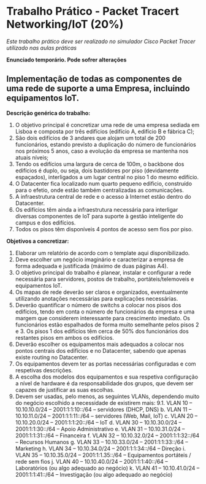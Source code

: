 # Trabalho Prático - Packet Tracert Networking/IoT (20%)

*Este trabalho prático deve ser realizado no simulador Cisco Packet Tracer utilizado nas aulas práticas*

**Enunciado temporário. Pode sofrer alterações**

## Implementação de todas as componentes de uma rede de suporte a uma Empresa, incluindo equipamentos IoT.

**Descrição genérica do trabalho:**
1.	O objetivo principal é concretizar uma rede de uma empresa sediada em Lisboa e composta por três edifícios (edifício A, edifício B e fábrica C);
2.	São dois edifícios de 3 andares que alojam um total de 200 funcionários, estando previsto a duplicação do número de funcionários nos próximos 5 anos, caso a evolução da empresa se mantenha nos atuais níveis;
3.	Tendo os edifícios uma largura de cerca de 100m, o backbone dos edifícios é duplo, ou seja, dois bastidores por piso (devidamente espaçados), interligados a um lugar central no piso 1 do mesmo edifício. 
4.	O Datacenter fica localizado num quarto pequeno edificio, construído para o efetio, onde estão também centralizadas as comunicações.
5.	A infraestrutura central de rede e o acesso à Internet estão dentro do Datacenter.
6.	Os edifícios têm ainda a infraestrutura necessária para interligar diversas componentes de IoT para suporte à gestão inteligente do campus e dos edifícios.
7.	Todos os pisos têm disponíveis 4 pontos de acesso sem fios por piso.

**Objetivos a concretizar:**
1.	Elaborar um relatório de acordo com o template aqui disponibilizado.
2.	Deve escolher um negócio imaginário e caracterizar a empresa de forma adequada e justificada (máximo de duas páginas A4).
3.	O objetivo principal do trabalho é planear, instalar e configurar a rede necessária para servidores, postos de trabalho, portáteis/telemoveis e equipamentos IoT.
4.	Os mapas de rede deverão ser claros e organizados, eventualmente utilizando anotações necessárias para explicações necessárias.
5.	Deverão quantificar o número de switchs a colocar nos pisos dos edifícios, tendo em conta o número de funcionários da empresa e uma margem que considerem interessante para crescimento imediato. Os funcionários estão espalhados de forma muito semelhante pelos pisos 2 e 3. Os pisos 1 dos edifícios têm cerca de 50% dos funcionários dos restantes pisos em ambos os edifícios.
6.	Deverão escolher os equipamentos mais adequados a colocar nos pontos centrais dos edifícios e no Datacenter, sabendo que apenas existe routing no Datacenter.
7.	Os equipamentos devem ter as portas necessárias configuradas e com respetivas descrições.
8.	A escolha dos modelos dos equipamentos e sua respetiva configuração a nível de hardware é da responsabilidade dos grupos, que devem ser capazes de justificar as suas escolhas.
9.	Devem ser usadas, pelo menos, as seguintes VLANs, dependendo muito do negócio escolhido a necessidade de existirem mais:
9.1.	VLAN 10 – 10.10.10.0/24 – 2001:1:1:10::/64 – servidores (DHCP, DNS)
b.	VLAN 11 – 10.10.11.0/24 – 2001:1:1:11::/64 – servidores (Web, Mail, IoT)
c.	VLAN 20 – 10.10.20.0/24 – 2001:1:1:20::/64 – IoT
d.	VLAN 30 – 10.10.30.0/24 – 2001:1:1:30::/64 – Apoio Administrativo
e.	VLAN 31 – 10.10.31.0/24 – 2001:1:1:31::/64 – Financeira
f.	VLAN 32 – 10.10.32.0/24 – 2001:1:1:32::/64 – Recursos Humanos
g.	VLAN 33 – 10.10.33.0/24 – 2001:1:1:33::/64 – Marketing
h.	VLAN 34 – 10.10.34.0/24 – 2001:1:1:34::/64 – Direção
i.	VLAN 35 – 10.10.35.0/24 – 2001:1:1.35::/64 – Equipamentos portáteis / rede sem fios
j.	VLAN 40 – 10.10.40.0/24 – 2001:1:1:40::/64 – Laboratórios (ou algo adequado ao negócio)
k.	VLAN 41 – 10.10.41.0/24 – 2001:1:1:41::/64 – Investigação (ou algo adequado ao negócio)
